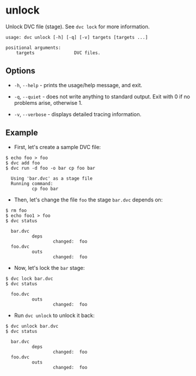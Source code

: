 # unlock

Unlock DVC file (stage). See `dvc lock` for more information.

```usage
usage: dvc unlock [-h] [-q] [-v] targets [targets ...]

positional arguments:
    targets               DVC files.
```

## Options

- `-h`, `--help` - prints the usage/help message, and exit.

- `-q`, `--quiet` - does not write anything to standard output. Exit with 0 if
  no problems arise, otherwise 1.

- `-v`, `--verbose` - displays detailed tracing information.

## Example

- First, let's create a sample DVC file:

```dvc
$ echo foo > foo
$ dvc add foo
$ dvc run -d foo -o bar cp foo bar

  Using 'bar.dvc' as a stage file
  Running command:
          cp foo bar
```

- Then, let's change the file `foo` the stage `bar.dvc` depends on:

```dvc
$ rm foo
$ echo foo1 > foo
$ dvc status

  bar.dvc
          deps
                  changed:  foo
  foo.dvc
          outs
                  changed:  foo
```

- Now, let's lock the `bar` stage:

```dvc
$ dvc lock bar.dvc
$ dvc status

  foo.dvc
          outs
                  changed:  foo
```

- Run `dvc unlock` to unlock it back:

```dvc
$ dvc unlock bar.dvc
$ dvc status

  bar.dvc
          deps
                  changed:  foo
  foo.dvc
          outs
                  changed:  foo
```
